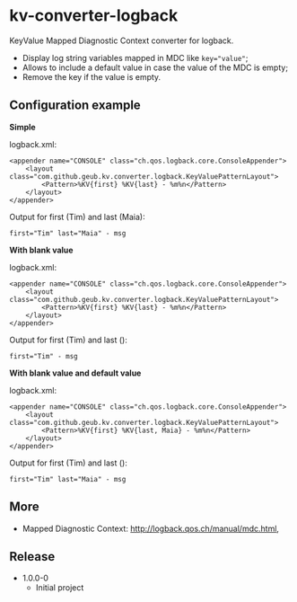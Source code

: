 kv-converter-logback
====================

KeyValue Mapped Diagnostic Context converter for logback.
* Display log string variables mapped in MDC like `key="value"`;
* Allows to include a default value in case the value of the MDC is empty;
* Remove the key if the value is empty.

Configuration example
--------------------
**Simple**

logback.xml:

    <appender name="CONSOLE" class="ch.qos.logback.core.ConsoleAppender"> 
        <layout class="com.github.geub.kv.converter.logback.KeyValuePatternLayout">
            <Pattern>%KV{first} %KV{last} - %m%n</Pattern>
        </layout> 
    </appender>

Output for first (Tim) and last (Maia):

    first="Tim" last="Maia" - msg

**With blank value**

logback.xml:

    <appender name="CONSOLE" class="ch.qos.logback.core.ConsoleAppender"> 
        <layout class="com.github.geub.kv.converter.logback.KeyValuePatternLayout">
            <Pattern>%KV{first} %KV{last} - %m%n</Pattern>
        </layout> 
    </appender>

Output for first (Tim) and last ():

    first="Tim" - msg
    
**With blank value and default value**

logback.xml:

    <appender name="CONSOLE" class="ch.qos.logback.core.ConsoleAppender"> 
        <layout class="com.github.geub.kv.converter.logback.KeyValuePatternLayout">
            <Pattern>%KV{first} %KV{last, Maia} - %m%n</Pattern>
        </layout> 
    </appender>

Output for first (Tim) and last ():

    first="Tim" last="Maia" - msg

More
--------------------
* Mapped Diagnostic Context: <http://logback.qos.ch/manual/mdc.html>,

Release
-------

* 1.0.0-0
    - Initial project

